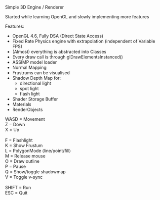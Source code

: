 Simple 3D Engine / Renderer

Started while learning OpenGL and slowly implementing more features

Features:
- OpenGL 4.6, Fully DSA (Direct State Access)
- Fixed Rate Physics engine with extrapolation (independent of Variable FPS)
- (Almost) everything is abstracted into Classes
- Every draw call is through glDrawElementsInstanced()
- ASSIMP model loader
- Normal Mapping
- Frustrums can be visualised
- Shadow Depth Map for:
  -   directional light
  -   spot light
  -   flash light 
- Shader Storage Buffer
- Materials
- RenderObjects

WASD = Movement
<br>Z = Down
<br>X = Up
<br>
<br>F = Flashlight
<br>K = Show Frustum
<br>L = PolygonMode (line/point/fill)
<br>M = Release mouse
<br>O = Draw outline
<br>P = Pause
<br>Q = Show/toggle shadowmap
<br>V = Toggle v-sync
<br>
<br>SHIFT = Run
<br>ESC = Quit
